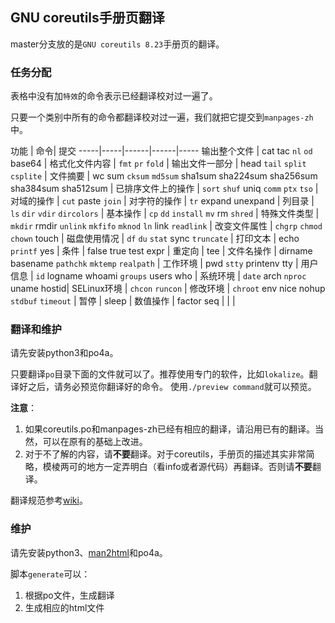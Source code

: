 ## GNU coreutils手册页翻译

master分支放的是`GNU coreutils 8.23`手册页的翻译。

### 任务分配
表格中没有加`特效`的命令表示已经翻译校对过一遍了。

只要一个类别中所有的命令都翻译校对过一遍，我们就把它提交到`manpages-zh`中。

功能 | 命令| 提交
-----|-----|------|------|-----
输出整个文件 | cat tac `nl` `od` base64 |
格式化文件内容 | `fmt` `pr` `fold` |
输出文件一部分 | head `tail` `split` `csplite` |
文件摘要 | wc sum `cksum` `md5sum` sha1sum sha224sum sha256sum sha384sum sha512sum |
已排序文件上的操作 | `sort` `shuf` uniq `comm` `ptx` `tso` |
对域的操作 | `cut` paste `join` |
对字符的操作 | `tr` expand unexpand |
列目录 | `ls` `dir` `vdir` `dircolors` |
基本操作 | `cp` `dd` `install` `mv` rm `shred` |
特殊文件类型 | `mkdir` rmdir `unlink` `mkfifo` `mknod` `ln` link `readlink` |
改变文件属性 | `chgrp` `chmod` `chown` touch |
磁盘使用情况 | `df` `du` `stat` sync `truncate` |
打印文本 | echo `printf` yes |
条件 | false true test expr |
重定向 | tee |
文件名操作 | dirname basename `pathchk` `mktemp` `realpath` |
工作环境 | pwd `stty` printenv tty |
用户信息 | `id` logname whoami `groups` users who |
系统环境 | `date` arch `nproc` uname hostid|
SELinux环境 | `chcon` `runcon` |
修改环境 | `chroot` env nice nohup `stdbuf` `timeout` |
暂停 | sleep |
数值操作 | factor seq | | | 


### 翻译和维护
请先安装python3和po4a。

只要翻译`po`目录下面的文件就可以了。推荐使用专门的软件，比如`lokalize`。翻译好之后，请务必预览你翻译好的命令。
使用`./preview command`就可以预览。

**注意**：
1. 如果coreutils.po和manpages-zh已经有相应的翻译，请沿用已有的翻译。当然，可以在原有的基础上改进。
2. 对于不了解的内容，请**不要**翻译。对于coreutils，手册页的描述其实非常简略，模棱两可的地方一定弄明白（看info或者源代码）再翻译。否则请**不要**翻译。

翻译规范参考[wiki](https://github.com/man-pages-zh/wiki/wiki/%E7%BF%BB%E8%AF%91%E8%A7%84%E8%8C%83)。

### 维护
请先安装python3、[man2html](https://github.com/man-pages-zh/man2html)和po4a。

脚本`generate`可以：

1. 根据po文件，生成翻译
2. 生成相应的html文件

